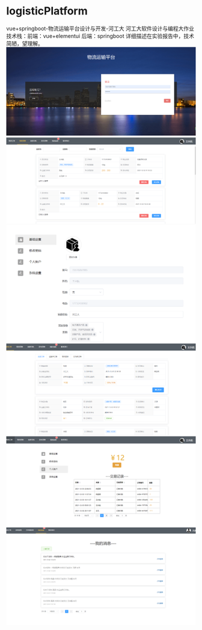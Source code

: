# logisticPlatform
vue+springboot-物流运输平台设计与开发-河工大
河工大软件设计与编程大作业
技术栈：前端：vue+elementui 后端：springboot
详细描述在实验报告中，技术简陋，望理解。
![image](https://github.com/miskamuska/logisticPlatform/blob/main/img/%E5%9B%BE%E7%89%87%2063.png?raw=true)
![image](https://github.com/miskamuska/logisticPlatform/blob/main/img/%E5%9B%BE%E7%89%87%2064.png?raw=true)
![image](https://github.com/miskamuska/logisticPlatform/blob/main/img/%E5%9B%BE%E7%89%87%2066.png?raw=true)
![image](https://github.com/miskamuska/logisticPlatform/blob/main/img/%E5%9B%BE%E7%89%87%2067.png?raw=true)
![image](https://github.com/miskamuska/logisticPlatform/blob/main/img/%E5%9B%BE%E7%89%87%2068.png?raw=true)
![image](https://github.com/miskamuska/logisticPlatform/blob/main/img/%E5%9B%BE%E7%89%87%2069.png?raw=true)

